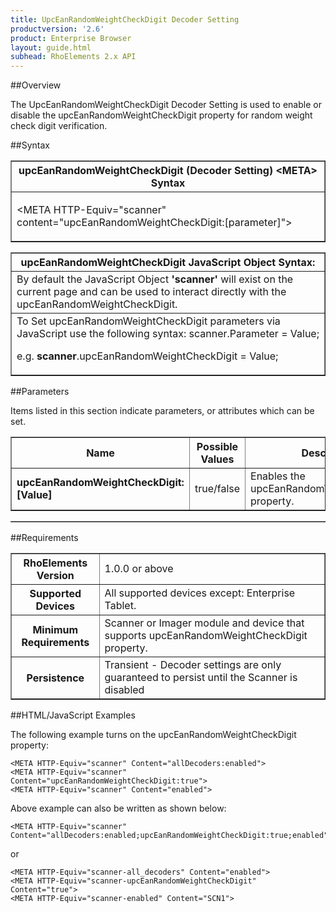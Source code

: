 ```yaml
---
title: UpcEanRandomWeightCheckDigit Decoder Setting
productversion: '2.6'
product: Enterprise Browser
layout: guide.html
subhead: RhoElements 2.x API
---
```


##Overview

The UpcEanRandomWeightCheckDigit Decoder Setting is used to enable or disable the upcEanRandomWeightCheckDigit property for random weight check digit verification.

##Syntax

<table class="facelift" style="width:100%" border="1" padding="5px"> <tr><th class="tableHeading">upcEanRandomWeightCheckDigit (Decoder Setting) &lt;META&gt; Syntax
</th></tr><tr><td class="clsSyntaxCells clsOddRow"><p>&lt;META HTTP-Equiv="scanner" content="upcEanRandomWeightCheckDigit:[parameter]"&gt;</p></td></tr></table>
<table class="facelift" style="width:100%" border="1" padding="5px"> <tr><th class="tableHeading">upcEanRandomWeightCheckDigit JavaScript Object Syntax:</th></tr><tr><td class="clsSyntaxCells clsOddRow">
By default the JavaScript Object <b>'scanner'</b> will exist on the current page and can be used to interact directly with the upcEanRandomWeightCheckDigit.
</td></tr><tr><td class="clsSyntaxCells clsEvenRow">
To Set upcEanRandomWeightCheckDigit parameters via JavaScript use the following syntax: scanner.Parameter = Value;
<P />e.g. <b>scanner</b>.upcEanRandomWeightCheckDigit = Value;
</td></tr></table>

##Parameters


Items listed in this section indicate parameters, or attributes which can be set.
<table class="facelift" style="width:100%" border="1" padding="5px"> <col width="20%" /><col width="20%" /><col width="38%" /><col width="22%" /><tr><th class="tableHeading">Name</th><th class="tableHeading">Possible Values</th><th class="tableHeading">Description</th><th class="tableHeading">Default Value</th></tr><tr><td class="clsSyntaxCells clsOddRow"><b>upcEanRandomWeightCheckDigit:[Value]
</b></td><td class="clsSyntaxCells clsOddRow">true/false</td><td class="clsSyntaxCells clsOddRow">Enables the upcEanRandomWeightCheckDigit property.</td><td class="clsSyntaxCells clsOddRow">Device specific</td></tr></table>
<table class="facelift" style="width:100%" border="1" padding="5px"> <col width="78%" /><col width="8%" /><col width="1%" /><col width="5%" /><col width="1%" /><col width="5%" /><col width="2%" /></table>





##Requirements

<table class="facelift" style="width:100%" border="1" padding="5px"> <tr><th class="tableHeading">RhoElements Version</th><td class="clsSyntaxCell clsEvenRow">1.0.0 or above
</td></tr><tr><th class="tableHeading">Supported Devices</th><td class="clsSyntaxCell clsOddRow">All supported devices except: Enterprise Tablet.</td></tr><tr><th class="tableHeading">Minimum Requirements</th><td class="clsSyntaxCell clsOddRow">Scanner or Imager module and device that supports upcEanRandomWeightCheckDigit property.</td></tr><tr><th class="tableHeading">Persistence</th><td class="clsSyntaxCell clsEvenRow">Transient - Decoder settings are only guaranteed to persist until the Scanner is disabled</td></tr></table>


##HTML/JavaScript Examples

The following example turns on the upcEanRandomWeightCheckDigit property:

	<META HTTP-Equiv="scanner" Content="allDecoders:enabled">
	<META HTTP-Equiv="scanner" Content="upcEanRandomWeightCheckDigit:true">
	<META HTTP-Equiv="scanner" Content="enabled">
	
Above example can also be written as shown below:

	<META HTTP-Equiv="scanner" Content="allDecoders:enabled;upcEanRandomWeightCheckDigit:true;enabled">
	
or

	<META HTTP-Equiv="scanner-all_decoders" Content="enabled">
	<META HTTP-Equiv="scanner-upcEanRandomWeightCheckDigit" Content="true">
	<META HTTP-Equiv="scanner-enabled" Content="SCN1">
	





